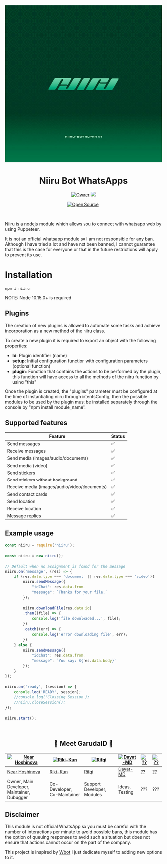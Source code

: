 <p align="center">
<a href="https://github.com/GarudaID/niiru-whatsapp-bot">
    <img src="https://raw.githubusercontent.com/GarudaID/niiru-whatsapp-bot/main/niiru-bot.jpg">
  </a>
	
<h1 align="center"> Niiru Bot WhatsApps
</h1>

<p align="center">
<a href="https://github.com/GarudaID"><img title="Owner" src="https://img.shields.io/badge/Owner-GarudaID-white.svg?style=for-the-badge&logo=github" width="170px"></a>

 <a href="https://github.com/GarudaID/niiru-whatsapp-bot/blob/main/LICENSE">
  
<img src='https://img.shields.io/github/license/GarudaID/niiru-whatsapp-bot?color=%231e81b0&style=for-the-badge' width="114px">

<p align="center">
<a href="https://github.com/FantoX001"><img title="Open Source" src="https://img.shields.io/badge/Open%20Source-YES-green.svg?style=for-the-badge" width="150px"></a>
<a href="https://github.com/FantoX001"><img title="" src="https://img.shields.io/badge/Maintained-YES-green.svg?style=for-the-badge" width="143px"></a>
</p>
<br>

Niiru is a nodejs module which allows you to connect with whatsapp web by using Puppeteer.

It is not an official whatsapp module so I am not responsible for any ban. Although I have tried a lot and have not been banned, I cannot guarantee that this is the case for everyone or that in the future restrictions will apply to prevent its use.

# Installation

    npm i niiru

NOTE: Node 10.15.0+ is required

## Plugins 

The creation of new plugins is allowed to automate some tasks and achieve incorporation as a new method of the niiru class.

To create a new plugin it is required to export an object with the following properties:

 - **Id**: Plugin identifier (name)
 - **setup**: Initial configuration function with configuration parameters (optional function)
 - **plugin**: Function that contains the actions to be performed by the plugin, this function will have access to all the methods of the niiru function by using "this"

Once the plugin is created, the "plugins" parameter must be configured at the time of instantiating niiru through intentsConfig, then the possible modules to be used by the plugin must be installed separately through the console by "npm install module_name".

## Supported features

| Feature  | Status |
| ------------- | ------------- |
| Send messages  | ✅  |
| Receive messages  | ✅  |
| Send media (images/audio/documents)  | ✅  |
| Send media (video)  | ✅  |
| Send stickers | ✅ |
| Send stickers without background | ✅ |
| Receive media (images/audio/video/documents)  | ✅  |
| Send contact cards | ✅ |
| Send location | ✅ |
| Receive location | ✅ | 
| Message replies | ✅ |

## Example usage

```js
const niiru = require('niiru');

const niiru = new niiru();

// Default when no assignment is found for the message
niiru.on('message', (res) => {
    if (res.data.type === 'document' || res.data.type === 'video'){
        niiru.sendMessage({
            "idChat": res.data.from,
            "message": `Thanks for your file.`
        });

        niiru.downloadFile(res.data.id)
        .then((file) => {
            console.log('file downloaded...', file);
        })
        .catch((err) => {
            console.log('error downloading file', err);
        })
    } else {
        niiru.sendMessage({
            "idChat": res.data.from,
            "message": `You say: ${res.data.body}`
        });
    }
});

niiru.on('ready', (session) => {
	console.log('READY', session);
    //console.log('Clossing Session');
    //niiru.closeSession();
});

niiru.start(); 
```
	
<br>
	 
<h2 align="center">🔰 Meet GarudaID 🔰
</h2>

[![Near Hoshinova](https://avatars.githubusercontent.com/u/48685463?v=4)](https://github.com/GarudaID)  | [![Riki-Kun](https://pps.whatsapp.net/v/t61.24694-24/345567465_222096127226497_1286991600149582057_n.jpg?ccb=11-4&oh=01_AdSz1QP8AuwO32I4_hSBaeEk2onUgAntkdEzx5RZIcnTQw&oe=646EC576)](https://github.com/) | [![Rifqi](https://pps.whatsapp.net/v/t61.24694-24/345468021_581149814117174_2180721075700493191_n.jpg?ccb=11-4&oh=01_AdTWPS4VxMbb-dYeEMV1eBZUYDaku6jjFMDGDBneZMZc8w&oe=646F7453)](https://github.com/) | [![Dayat-MD](https://pps.whatsapp.net/v/t61.24694-24/312232660_560313218864801_8972370498920019313_n.jpg?ccb=11-4&oh=01_AdRo0VI6ufcmVu-pSM8rXZxryaeZovPPNuQ3gxy7w0nLdw&oe=6469793E)](https://github.com/) | [![??](https://st3.depositphotos.com/3581215/18899/v/600/depositphotos_188994514-stock-illustration-vector-illustration-male-silhouette-profile.jpg)](https://github.com/) | [![??](https://st3.depositphotos.com/3581215/18899/v/600/depositphotos_188994514-stock-illustration-vector-illustration-male-silhouette-profile.jpg)](https://github.com/)
----|----|----|----|----|----
[Near Hoshinova](https://github.com/GarudaID)  | [Riki-Kun](https://github.com/) | [Rifqi](https://github.com/pratyush4932) | [Dayat-MD](https://github.com/) | [??](https://github.com/) | [??](https://github.com/)
Owner, Main Developer, Maintainer, Dubugger  | Co-Developer, Co-Maintainer | Support Developer, Modules | Ideas, Testing | ??? | ???
	 
## Disclaimer

This module is not official WhatsApp so you must be careful with the number of interactions per minute to avoid possible bans, this module has the option of queuing responses to avoid such a situation but does not ensure that actions cannot occur on the part of the company.

This project is inspired by [Wbot](https://github.com/vasani-arpit/WBOT) I just dedicate myself to adding new options to it.
